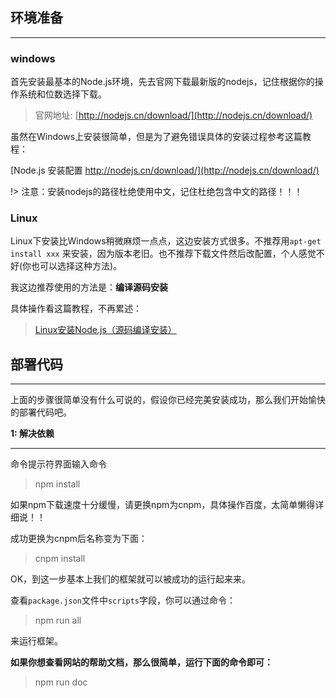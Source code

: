 ## 环境准备

---

### windows

首先安装最基本的Node.js环境，先去官网下载最新版的nodejs，记住根据你的操作系统和位数选择下载。

> 官网地址: [http://nodejs.cn/download/](http://nodejs.cn/download/)

虽然在Windows上安装很简单，但是为了避免错误具体的安装过程参考这篇教程：

[Node.js 安装配置 http://nodejs.cn/download/](http://nodejs.cn/download/)

!> 注意：安装nodejs的路径杜绝使用中文，记住杜绝包含中文的路径！！！

### Linux

Linux下安装比Windows稍微麻烦一点点，这边安装方式很多。不推荐用`apt-get install xxx` 来安装，因为版本老旧。也不推荐下载文件然后改配置，个人感觉不好(你也可以选择这种方法)。

我这边推荐使用的方法是：**编译源码安装**


具体操作看这篇教程，不再累述：

> [Linux安装Node.js（源码编译安装）](https://www.yiibai.com/html/node_js/2013/0826201.html)

## 部署代码

---

上面的步骤很简单没有什么可说的，假设你已经完美安装成功，那么我们开始愉快的部署代码吧。

**1: 解决依赖**

---

命令提示符界面输入命令

> npm install

如果npm下载速度十分缓慢，请更换npm为cnpm，具体操作百度，太简单懒得详细说！！

成功更换为cnpm后名称变为下面：

> cnpm install

OK，到这一步基本上我们的框架就可以被成功的运行起来来。

查看`package.json`文件中`scripts`字段，你可以通过命令：

> npm run all 

来运行框架。

**如果你想查看网站的帮助文档，那么很简单，运行下面的命令即可：**

> npm run doc
